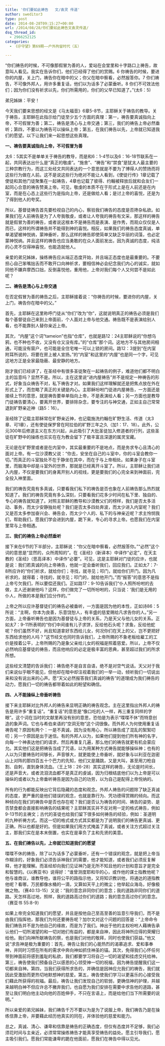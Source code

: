 ```yaml
---
title: '你们要如此祷告   文/袁灵 传道'
author: sweditor3
type: post
date: 2014-08-28T09:15:27+00:00
url: /2014/08/28/你们要如此祷告文袁灵传道/
dsq_thread_id:
  - 2966252125
categories:
  - 《＠守望》第69期——户外拘留时代（五）

---
```

“你们祷告的时候，不可像那假冒为善的人，爱站在会堂里和十字路口上祷告，故意叫人看见。我实在告诉你们，他们已经得了他们的赏赐。6 你祷告的时候，要进你的内屋，关上门，祷告你在暗中的父；你父在暗中察看，必然报答你。7 你们祷告，不可像外邦人，用许多重复话，他们以为话多了必蒙垂听。8 你们不可效法他们；因为你们没有祈求以先，你们所需用的，你们的父早已知道了。”(太6：5)

弟兄姊妹：平安！

今天我们要来思想的经文是《马太福音》6章5-8节，主耶稣关于祷告的教导。关于祷告，主耶稣在此指示给门徒至少五个方面的真理：第一，祷告要真诚指向上帝，不可假冒为善；第二，祷告是清心与上帝交通；第三，我们的祷告上帝必然垂听；第四，不要以为祷告可以操纵上帝；第五，在我们祷告以先，上帝就已知道我们的愿望。以下让我们来一起思想这些真理。

**一、祷告要真诚指向上帝，不可假冒为善**

太6：5其实不是单单关于祷告的教导，而是和6：1-4节以及6：16-18节联系在一起，共同表达出什么是“真正的敬虔”。“施舍”、“祷告”和“禁食”是犹太人最主要的三种宗教行为，而这三处经文共同表达的一个意思就是不要为了博得人的赞扬而将这些行为做在人前。这不是说这些行为绝对不能让人看到，《使徒行传》1章记载了使徒和其他门徒聚集在一起祷告，4章也记载了彼得、约翰被释放后就和会友们一起同心合意的祷告赞美上帝。可见，敬虔的本质不在于形式上是在人前还是在内室，而是在心态上这些行为是指向上帝，还是做给人看；是讨上帝的喜悦，还是为了得到他人的夸奖。

所以，基督徒祷告首先要检视自己的内心，察验我们祷告的态度是否搀杂私欲。如果我们在人前祷告是为了人夸我敬虔，或者让人夸我的祷告有文采，那这样的祷告就是假冒为善的祷告，或者说这根本不是祷告而是表演、是作秀，而观众仅仅是人而已，这样的所谓祷告并不能得到神的喜悦。相反，如果我们的祷告态度真诚，单单渴望被神悦纳，蒙神垂听，那么这样的祷告即使简单又缺乏华丽的词藻，也必定蒙神悦纳。并且这样的祷告也应当勇敢的在众人面前发出，因为真诚的态度，纯洁的心灵不仅得神喜悦，也能造就他人。

亲爱的弟兄姊妹，操练祷告应从端正态度开始，并且端正态度也是最重要的。不要担心自己笨嘴拙舌而不敢开口向神祈求，要相信神必会纪念我们内心的诚实，就如同他不嫌弃摩西口拙，反倒喜悦他，重用他，上帝对我们每个人又何尝不是如此呢？

**二、祷告是清心与上帝交通**

在否定假冒为善的祷告之后，主耶稣接着说：“你祷告的时候，要进你的内屋，关上门，祷告你在暗中的父。”

首先，主耶稣在这里称呼门徒从“你们”改为“你”，这就说明真正的祷告必须是我们每个基督徒自己来到上帝面前，个人面对上帝与他交通。祷告既不是表演给别人看，也不能靠别人替你亲近上帝。

其次，“内屋”这个词“tameion”也指“仓库”，也就是路12：24主耶稣说的“你想乌鸦，也不种也不收，又没有仓又没有库。”的“仓库”那个词。这地方不与其他房间相通，可能没有窗户，也可能是全住宅唯一可以上锁的房间。路12：3提到“在内室附耳所说的，将要在房上被人宣扬。”的“内室”和这里的“内屋”也是同一个字，可见这地方正是全家最隐蔽、最安静的地方。

刚才我们已经讲了，在圣经中有很多圣徒聚在一起祷告的例子，难道他们都不明白主的旨意吗？显然不是。所以，主在这里说“进内屋祷告”并不是规定一种祷告的形式，好象当众祷告不对，私下祷告才对。如果我们这样理解就还是把焦点放在外在形式上了，而忽略了真正的关键是内心。主耶稣吩咐门徒进内屋祷告，一方面还是接续上节的意思，就是祷告要单单指向上帝，不是表演给人看；另一方面也是教导门徒祷告要清心，要离开世界，要排除杂念，要专注的与神交通，正如主自己常常退到旷野亲近神（路5：16）。

圣经除了记载主耶稣常在旷野亲近神，也记载施洗约翰在旷野生活、传道（太3章、可1章），还有使徒保罗曾在阿拉伯的旷野三年之久（加1：17、18）。此外，公元300年后修道主义在东方兴起，从此吸引了大批圣徒加入修道者的行列，这些圣徒在旷野中的操练也实实在在为教会留下了极丰富且深邃的属灵宝藏。

无论是在旷野里或者是在内室中，其实最重要的不是地点，而是务求专心且清心的面对上帝。有一位沙漠教父说：“你去，安坐在自己的斗室中，你的斗室会教你一切。”而真正的斗室独处不在于静坐在其中，而在于与上帝相处。如果身子在斗室里，而脑海中却是斗室外的世界，那就是已经离开斗室了。所以，主耶稣让我们进入内屋，不仅是要我们的身离开别人的视线，更是要我们的心完全来到神面前，完全投入神里面。

我们的祷告究竟有多真诚，只要看我们私下的祷告是否也象在人前祷告那么热烈就知道了。我们的祷告究竟有多么深刻，只要看我们花多少时间在私下里、独自的、专心的祷告就知道了。对照主耶稣的教导和沙漠教父们的榜样，我们是否太多活动、事务，而太少安静独处呢？我们是否太多四处奔波，而太少进入内室呢？我们又是否太多参加奋兴会、祷告会，而太少个人的、私下的与神亲近呢？求主怜悯我们，帮助我们，愿我们学会进到内屋，跪下来，专心的寻求上帝。也愿我们在内室里常与上帝相遇。

**三、我们的祷告上帝必然垂听**

接下来在6节的下半部分，主耶稣说：“你父在暗中察看，必然报答你。”“必然”这个词的意思是“显然的，众所周知的”。在《圣经》（新译本）中译作“必定”，在天主教的《圣经》（思高译本）中译作“必要”。可见，这是主耶稣对门徒的应许，也就是说：我们若真诚的向上帝祷告，他就一定会垂听我们，回应我们。正如太7：7-8所应许的“你们祈求，就给你们；寻找，就寻见；叩门，就给你们开门。因为凡祈求的，就得着；寻找的，就寻见；叩门的，就给他开门。”而“报答”的意思不是指上帝亏欠我们，所以要偿还我们。正如路17：9-10告诉我们“仆人照所吩咐的去做，主人还谢谢他吗？这样，你们做完了一切所吩咐的，只当说：‘我们是无用的仆人，所做的本是我们应分作的。’”

上帝之所以应许基督徒们的祷告必被垂听，一方面是因为他的本性，正如诗86：5所说：“主啊，你本为良善，乐意饶恕人，有丰盛的慈爱赐给凡求告你的人。”另一方面，上帝垂听祷告也是因为基督徒与上帝的关系，乃是天父与他儿女的关系。正如太7：9-11所表明的“你们中间谁有儿子求饼，反给他石头呢？求鱼，反给他蛇呢？你们虽然不好，尚且知道拿好东西给儿女，何况你们在天上的父，岂不更把好东西给求他的人吗？”这节经文也同时告诉我们，上帝所赐的不象老板给雇工的工价是按着公平，上帝所赐的乃是象父亲给儿女的祝福是照着慈爱。所以，上帝不仅必然响应基督徒的祷告，而且他响应的必定是极丰富的恩典，甚至超过我们的所求所想。

这些经文清楚的告诉我们：祷告绝不是自言自语，绝不是对空气说话。天父对于我们来说似乎眼不能见，但他却在暗中却注视着我们的一举一动，倾听我们一切说出来和没有说出来的心声。愿“天父必然报答我们真诚的祷告”的道理成为我们祷告的动力，愿我们一切的祷告都带着如此的盼望和确信。

**四、人不能操纵上帝垂听祷告**

接下来主耶稣对比外邦人的祷告来显明正确的祷告观念。主在这里指出外邦人的祷告是用许多“重复话”。“重复话”的意思是“像口吃的人一样，再三重复同样的字眼”。这个词在当时的文献里再没有别的意思，恐怕是为表示“喋喋不休”而特意创造的象声词。它也与希伯来语的“空洞无物”这个词很像。而外邦人为何使用重复话祷告呢？原因有两个：一是不真诚，因为没有用心，所以祷告成了混乱的絮絮叨叨；另一个原因是出于迷信。有的外邦人以为，如果他们提到他们所有神的名字，向每一个神表达他们的请求，然后再重复几遍，那么他们的祷告就更有机会蒙应允。其实他们这是把祷告当成了咒语，以为用某种方式祷告就能够操纵神；也有的人以为只要祷告时间够长，声音够大，就更能使上帝垂听，就好象与以利亚在迦密山上对阵的那四百五十个巴力的先知，他们又是踊跳，又是大叫，甚至用刀枪自割、自刺，直到身体流血。（王上18：26-28）其实这样的祷告，无论是时间长，还是声音大，或者流泪流血都不是真正的虔诚，因为归根结底他们以为上帝是可以操纵的或者以为上帝垂听祷告是因为自己的功劳，以为自己是配得上帝悦纳的。

所有的行为都能反映出它背后隐藏的态度和观念。外邦人祷告的问题除了缺乏真诚的态度，更严重的是他们错误的观念，也就是靠行为、凭功德得赏赐的倾向。而这种倾向在我们的祷告中是否也存在呢？我们是否认为祷告的时间、祷告的姿势、是否禁食都会直接影响祷告的结果呢？主耶稣其实并不反对用一定的格式祷告，例如9-13节的主祷文；古代的圣徒也给我们留下很多如何祷告的经验，例如：圣道明的九种祈祷方式。而这一切的格式或方式其实都是为了说明我们的祷告更真诚、更正确，所以也都是好的。但是如果我们用方式掩盖了真诚，或者关注方式超过关注主，那我们实在是本末倒置，也实在是辜负了主和先贤的美意。

**五、在我们祷告以先，上帝就已知道我们的愿望**

喋喋不休的祷告，除了以为话多了必蒙垂听，还有一个错误的观念，就是把上帝当作糊涂的，好象我们必须告诉神我们的需要，他才能知道，或者我们必须反复解释，他才能理解。而圣经却向我们见证神乃是无所不知且他的计划和意旨才是完全和智慧的。《以赛亚书》说得好：“谁曾测度耶和华的心，或作他的谋士指教他呢？他与谁商议，谁教导他，谁将公平的路指示他，又将知识教训他，将通达的道指教他呢？看哪，万民都像水桶的一滴，又算如天平上的微尘；他举起众海岛，好像极微之物。（赛40:13-15）又说：“我的意念非同你们的意念；我的道路非同你们的道路。天怎样高过地，照样，我的道路高过你们的道路；我的意念高过你们的意念。（赛亚书 55:8-9）

如果上帝完全知道我们的愿望，并且是按他自己至高至善的旨意引导我们，而不是由我们指挥他，那我们为何还要祷告呢？加尔文对这个问题的回答是：“上帝命令我们祷告并不是为他自己的缘故，而是为了我们。神出于他的主权吩咐人藉祷告承认他们一切所渴望的和一切对她们有益的，都是来自神，因此将神所应得的荣耀归给他。我们向神所献祷告的祭，也是我们对他的敬拜，同时也使我们获益。”他又说“求告神是极为重要的：首先，祷告让我们的心能热烈的渴慕追求、爱和事奉神，并同时习惯在所有的需求中奔向神如抓住神圣的锚。其次，免得我们心怀任何带到神面前将感到羞耻的私欲，我们都要学习将自己一切的渴望和挂虑交托给神。第三，祷告使我们预备自己以感恩的心领受神一切的祝福，因为祷告提醒我们这一切都来自神。第四，当我们获得所求告的，并确信是因神应允我们的祷告，我们就因此受激励而更热切地默想神的慈爱。第五，祷告使我们学习以更喜乐的心接受我们藉此所获得的祝福。最后，祷告让我们发现自己的软弱，更确信神的护理，并越来越明白神不但应许总不撇弃我们，也自愿为我们安排在需要中求告他的道路，甚至让我们明白他主动向他的百姓伸手，不只在言语上，而是给他们当下所需要的说明。”

所以亲爱的弟兄姊妹，我们祷告千万不要以为是为了说服上帝，我们祷告乃是在操练信靠上帝，并要藉此经历他真实的同在，并体验他的慈爱和能力。

总之，真诚、清心、谦卑和信靠是祷告的正确态度，但仅有态度并不足够，我们必须花时间与主亲近，必须常常操练祷告才能真享受祷告的益处。愿主引导我们，愿主吸引我们。愿我们常能谦卑的跪在他面前，愿我们在祷告中得以见光。